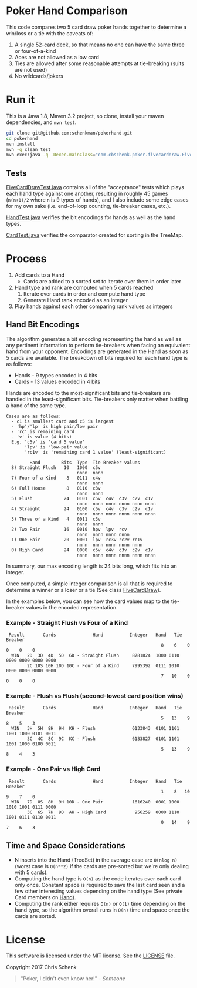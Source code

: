 # Poker Hand Comparison

This code compares two 5 card draw poker hands together to determine a win/loss or a tie with the caveats of:

1. A single 52-card deck, so that means no one can have the same three or four-of-a-kind
2. Aces are not allowed as a low card
3. Ties are allowed after some reasonable attempts at tie-breaking (suits are not used)
4. No wildcards/jokers

# Run it

This is a Java 1.8, Maven 3.2 project, so clone, install your maven dependencies, and `mvn test`.

```bash
git clone git@github.com:schenkman/pokerhand.git
cd pokerhand
mvn install
mvn -q clean test
mvn exec:java -q -Dexec.mainClass="com.cbschenk.poker.fivecarddraw.FiveCardDraw"
```

## Tests

[FiveCardDrawTest.java](src/test/java/com/cbschenk/poker/fivecarddraw/FiveCardDrawTest.java) contains all of the
"acceptance" tests which plays each hand type against one another, resulting in roughly 45 games
(`n(n+1)/2` where `n` is 9 types of hands), and I also include some edge cases for my own sake
(i.e. end-of-loop counting, tie-breaker cases, etc.).

[HandTest.java](src/test/java/com/cbschenk/poker/fivecarddraw/HandTest.java) verifies the bit encodings for hands as well as the hand types.

[CardTest.java](src/test/java/com/cbschenk/poker/CardTest.java) verifies the comparator created for sorting in the TreeMap.


# Process

1. Add cards to a Hand
    - Cards are added to a sorted set to iterate over them in order later
2. Hand type and rank are computed when 5 cards reached
    1. Iterate over cards in order and compute hand type
    2. Generate Hand rank encoded as an integer
3. Play hands against each other comparing rank values as integers


## Hand Bit Encodings

The algorithm generates a bit encoding representing the hand as well as any pertinent information to
perform tie-breakers when facing an equivalent hand from your opponent. Encodings are generated in the Hand
as soon as 5 cards are available. The breakdown of bits required for each hand type is as follows:

* Hands - 9 types encoded in 4 bits
* Cards - 13 values encoded in 4 bits

Hands are encoded to the most-significant bits and tie-breakers are handled in the least-significant bits.
Tie-breakers only matter when battling a hand of the same type.

```
Cases are as follows:
  - c1 is smallest card and c5 is largest
  - 'hp'/'lp' is high pair/low pair
  - 'rc' is remaining card
  - 'v' is value (4 bits)
  E.g. 'c5v' is 'card 5 value'
       'lpv' is 'low-pair value'
       'rc1v' is 'remaining card 1 value' (least-significant)
  
         Hand        Bits  Type  Tie Breaker values
  8) Straight Flush   10   1000  c5v
                           nnnn  nnnn
  7) Four of a Kind    8   0111  c4v
                           nnnn  nnnn
  6) Full House        8   0110  c3v
                           nnnn  nnnn
  5) Flush            24   0101  c5v  c4v  c3v  c2v  c1v
                           nnnn  nnnn nnnn nnnn nnnn nnnn
  4) Straight         24   0100  c5v  c4v  c3v  c2v  c1v
                           nnnn  nnnn nnnn nnnn nnnn nnnn
  3) Three of a Kind   4   0011  c3v
                           nnnn  nnnn
  2) Two Pair         16   0010  hpv  lpv  rcv
                           nnnn  nnnn nnnn nnnn
  1) One Pair         20   0001  lpv  rc3v rc2v rc1v
                           nnnn  nnnn nnnn nnnn nnnn
  0) High Card        24   0000  c5v  c4v  c3v  c2v  c1v
                           nnnn  nnnn nnnn nnnn nnnn nnnn
```
In summary, our max encoding length is 24 bits long, which fits into an integer.

Once computed, a simple integer comparison is all that is required to determine a winner or a loser or a tie
(See class [FiveCardDraw](src/main/java/com/cbschenk/poker/fivecarddraw/FiveCardDraw.java#L7-L19)).

In the examples below, you can see how the card values map to the tie-breaker values in the encoded representation.

### Example - Straight Flush vs Four of a Kind

```
 Result       Cards              Hand          Integer   Hand   Tie Breaker
                                                           8    6    0    0    0    0 
  WIN   2D  3D  4D  5D  6D - Straight Flush     8781824  1000 0110 0000 0000 0000 0000
        2C 10S 10H 10D 10C - Four of a Kind     7995392  0111 1010 0000 0000 0000 0000
                                                           7   10    0    0    0    0 
```

### Example - Flush vs Flush (second-lowest card position wins)

```
 Result       Cards              Hand          Integer   Hand   Tie Breaker
                                                           5   13    9    8    5    3 
  WIN   3H  5H  8H  9H  KH - Flush              6133843  0101 1101 1001 1000 0101 0011
        3C  4C  8C  9C  KC - Flush              6133827  0101 1101 1001 1000 0100 0011
                                                           5   13    9    8    4    3 
```

### Example - One Pair vs High Card

```
 Result       Cards              Hand          Integer   Hand   Tie Breaker
                                                           1    8   10    9    7    0 
  WIN   7D  8S  8H  9H 10D - One Pair           1616240  0001 1000 1010 1001 0111 0000
        3C  6S  7H  9D  AH - High Card           956259  0000 1110 1001 0111 0110 0011
                                                           0   14    9    7    6    3 
```

## Time and Space Considerations

* N inserts into the Hand (TreeSet) in the average case are `O(nlog n)` (worst case is `O(n**2)` if the cards are
pre-sorted but we're only dealing with 5 cards).
* Computing the hand type is `O(n)` as the code iterates over each card only once. Constant space is required
to save the last card seen and a few other interesting values depending on the hand type (See private Card
members on [Hand](/src/main/java/com/cbschenk/poker/fivecarddraw/Hand.java)).
* Computing the rank either requires `O(n)` or `O(1)` time depending on the hand type, so the algorithm
overall runs in `O(n)` time and space once the cards are sorted.


# License

This software is licensed under the MIT license. See the [LICENSE](LICENSE) file.

Copyright 2017 Chris Schenk

> "Poker, I didn't even know her!" - *Someone*